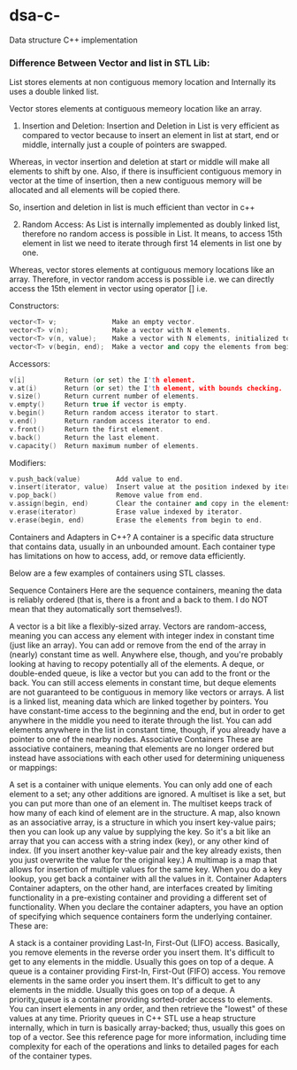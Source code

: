 # dsa-c-
Data structure C++ implementation

### Difference Between Vector and list in STL Lib:
List stores elements at non contiguous memory location and Internally its uses a double linked list.

Vector stores elements at contiguous memeory location like an array.

1. Insertion and Deletion:
Insertion and Deletion in List is very efficient as compared to vector because to insert an element in list at start, end or middle, internally just a couple of pointers are swapped.

Whereas, in vector insertion and deletion at start or middle will make all elements to shift by one. Also, if there is insufficient contiguous memory in vector at the time of insertion, then a new contiguous memory will be allocated and all elements will be copied there.

So, insertion and deletion in list is much efficient than vector in c++

2. Random Access:
As List is internally implemented as doubly linked list, therefore no random access is possible in List. It means, to access 15th element in list we need to iterate through first 14 elements in list one by one.

Whereas, vector stores elements at contiguous memory locations like an array. Therefore, in vector random access is possible i.e. we can directly access the 15th element in vector using operator [] i.e.

Constructors:
```c++
vector<T> v;              Make an empty vector.                                     O(1)
vector<T> v(n);           Make a vector with N elements.                            O(n)
vector<T> v(n, value);    Make a vector with N elements, initialized to value.      O(n)
vector<T> v(begin, end);  Make a vector and copy the elements from begin to end.    O(n)
```

Accessors:
```c++
v[i]          Return (or set) the I'th element.                        O(1)
v.at(i)       Return (or set) the I'th element, with bounds checking.  O(1)
v.size()      Return current number of elements.                       O(1)
v.empty()     Return true if vector is empty.                          O(1)
v.begin()     Return random access iterator to start.                  O(1)
v.end()       Return random access iterator to end.                    O(1)
v.front()     Return the first element.                                O(1)
v.back()      Return the last element.                                 O(1)
v.capacity()  Return maximum number of elements.                       O(1)
```

Modifiers:
```c++
v.push_back(value)         Add value to end.                                                O(1) (amortized)
v.insert(iterator, value)  Insert value at the position indexed by iterator.                O(n)
v.pop_back()               Remove value from end.                                           O(1)
v.assign(begin, end)       Clear the container and copy in the elements from begin to end.  O(n)
v.erase(iterator)          Erase value indexed by iterator.                                 O(n)
v.erase(begin, end)        Erase the elements from begin to end.
```

Containers and Adapters in C++?
A container is a specific data structure that contains data, usually in an unbounded amount. Each container type has limitations on how to access, add, or remove data efficiently.

Below are a few examples of containers using STL classes.

Sequence Containers
Here are the sequence containers, meaning the data is reliably ordered (that is, there is a front and a back to them. I do NOT mean that they automatically sort themselves!).

A vector is a bit like a flexibly-sized array. Vectors are random-access, meaning you can access any element with integer index in constant time (just like an array). You can add or remove from the end of the array in (nearly) constant time as well. Anywhere else, though, and you're probably looking at having to recopy potentially all of the elements.
A deque, or double-ended queue, is like a vector but you can add to the front or the back. You can still access elements in constant time, but deque elements are not guaranteed to be contiguous in memory like vectors or arrays.
A list is a linked list, meaning data which are linked together by pointers. You have constant-time access to the beginning and the end, but in order to get anywhere in the middle you need to iterate through the list. You can add elements anywhere in the list in constant time, though, if you already have a pointer to one of the nearby nodes.
Associative Containers
These are associative containers, meaning that elements are no longer ordered but instead have associations with each other used for determining uniqueness or mappings:

A set is a container with unique elements. You can only add one of each element to a set; any other additions are ignored.
A multiset is like a set, but you can put more than one of an element in. The multiset keeps track of how many of each kind of element are in the structure.
A map, also known as an associative array, is a structure in which you insert key-value pairs; then you can look up any value by supplying the key. So it's a bit like an array that you can access with a string index (key), or any other kind of index. (If you insert another key-value pair and the key already exists, then you just overwrite the value for the original key.)
A multimap is a map that allows for insertion of multiple values for the same key. When you do a key lookup, you get back a container with all the values in it.
Container Adapters
Container adapters, on the other hand, are interfaces created by limiting functionality in a pre-existing container and providing a different set of functionality. When you declare the container adapters, you have an option of specifying which sequence containers form the underlying container. These are:

A stack is a container providing Last-In, First-Out (LIFO) access. Basically, you remove elements in the reverse order you insert them. It's difficult to get to any elements in the middle. Usually this goes on top of a deque.
A queue is a container providing First-In, First-Out (FIFO) access. You remove elements in the same order you insert them. It's difficult to get to any elements in the middle. Usually this goes on top of a deque.
A priority_queue is a container providing sorted-order access to elements. You can insert elements in any order, and then retrieve the "lowest" of these values at any time. Priority queues in C++ STL use a heap structure internally, which in turn is basically array-backed; thus, usually this goes on top of a vector.
See this reference page for more information, including time complexity for each of the operations and links to detailed pages for each of the container types.